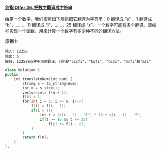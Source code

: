 #### [剑指 Offer 46. 把数字翻译成字符串](https://leetcode-cn.com/problems/ba-shu-zi-fan-yi-cheng-zi-fu-chuan-lcof/)

给定一个数字，我们按照如下规则把它翻译为字符串：0 翻译成 “a” ，1 翻译成 “b”，……，11 翻译成 “l”，……，25 翻译成 “z”。一个数字可能有多个翻译。请编程实现一个函数，用来计算一个数字有多少种不同的翻译方法。

 

**示例 1:**

```
输入: 12258
输出: 5
解释: 12258有5种不同的翻译，分别是"bccfi", "bwfi", "bczi", "mcfi"和"mzi"
```

 
```C++
class Solution {
public:
    int translateNum(int num) {
        string s = to_string(num);
        int n = s.size();
        vector<int> f(n + 1);
        f[0] = 1; 
        for(int i = 1; i <= n; i++){
            f[i] = f[i - 1]; 
            if(i > 1){ 
                int t = (s[i - 2] - '0') * 10 + s[i - 1] - '0';
                if(t >= 10 && t <= 25)    
                    f[i] += f[i - 2];     
            }
        }
        return f[n];
    }
};
```

